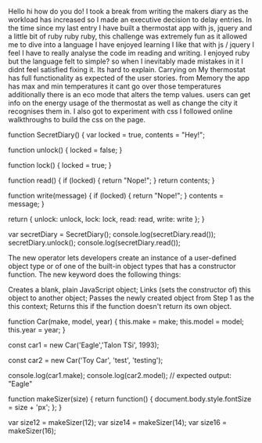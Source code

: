 Hello hi how do you do!
I took a break from writing the makers diary as the workload has increased so I made an executive decision to delay entries.
In the time since my last entry I have built a thermostat app with js, jquery and a little bit of ruby ruby ruby, this challenge was extremely fun as it allowed me to dive into a language I have enjoyed learning I like that with js / jquery I feel I have to really analyse the code im reading and writing. I enjoyed ruby but the language felt to simple? so when I inevitably made mistakes in it I didnt feel satisfied fixing it. Its hard to explain.
Carrying on My thermostat has full functionality as expected of the user stories.
from Memory the app has max and min temperatures it cant go over those temperatures additionally there is an eco mode that alters the temp values. users can get info on the energy usage of the thermostat as well as change the city it recognises them in. I also got to experiment with css I followed online walkthroughs to build the css on the page.




function SecretDiary() {
  var locked = true,
      contents = "Hey!";

  function unlock() {
    locked = false;
  }

  function lock() {
    locked = true;
  }

  function read() {
    if (locked) { return "Nope!"; }
    return contents;
  }

  function write(message) {
    if (locked) { return "Nope!"; }
    contents = message;
  }

  return {
    unlock: unlock,
    lock: lock,
    read: read,
    write: write
  };
}

var secretDiary = SecretDiary();
console.log(secretDiary.read());
secretDiary.unlock();
console.log(secretDiary.read());




The new operator lets developers create an instance of a user-defined object type or of one of the built-in object types that has a constructor function. The new keyword does the following things:

Creates a blank, plain JavaScript object;
Links (sets the constructor of) this object to another object;
Passes the newly created object from Step 1 as the this context;
Returns this if the function doesn't return its own object.


function Car(make, model, year) {
  this.make = make;
  this.model = model;
  this.year = year;
}

const car1 = new Car('Eagle','Talon TSi', 1993);

const car2 = new Car('Toy Car', 'test', 'testing');

console.log(car1.make);
console.log(car2.model);
// expected output: "Eagle"


function makeSizer(size) {
  return function() {
    document.body.style.fontSize = size + 'px';
  };
}

var size12 = makeSizer(12);
var size14 = makeSizer(14);
var size16 = makeSizer(16);

